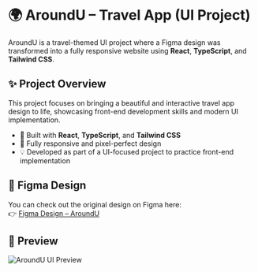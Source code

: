 # 🌍 AroundU – Travel App (UI Project)

AroundU is a travel-themed UI project where a Figma design was transformed into a fully responsive website using **React**, **TypeScript**, and **Tailwind CSS**.

## ✨ Project Overview

This project focuses on bringing a beautiful and interactive travel app design to life, showcasing front-end development skills and modern UI implementation.

- 🔧 Built with **React**, **TypeScript**, and **Tailwind CSS**
- 🎨 Fully responsive and pixel-perfect design
- 💡 Developed as part of a UI-focused project to practice front-end implementation

## 📐 Figma Design

You can check out the original design on Figma here:  
👉 [Figma Design – AroundU](https://www.figma.com/design/q933JkYJCuV8LcAlkN1pwe/AroundU?t=cbUMGBypc1nsYVuh-1)

## 📸 Preview

![AroundU UI Preview](https://github.com/user-attachments/assets/be7a7844-7598-4f52-bfaa-ac65c1fe2358)
